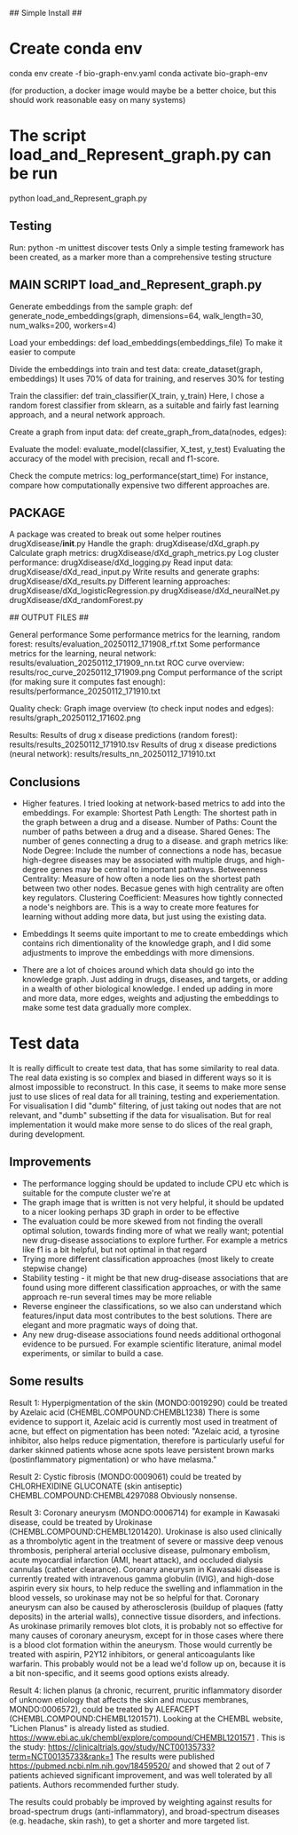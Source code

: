 
## Simple Install ##

# Create conda env

conda env create -f bio-graph-env.yaml
conda activate bio-graph-env

(for production, a docker image would maybe be a better choice, but this should work reasonable easy on many systems)

# The script load_and_Represent_graph.py can be run 

python load_and_Represent_graph.py

## Testing ##

Run:
python -m unittest discover tests
Only a simple testing framework has been created, as a marker more than a comprehensive testing structure


## MAIN SCRIPT load_and_Represent_graph.py ##

Generate embeddings from the sample graph:  def generate_node_embeddings(graph, dimensions=64, walk_length=30, num_walks=200, workers=4)

Load your embeddings: def load_embeddings(embeddings_file)
To make it easier to compute

Divide the embeddings into train and test data: create_dataset(graph, embeddings)
It uses 70% of data for training, and reserves 30% for testing

Train the classifier: def train_classifier(X_train, y_train)
Here, I chose a random forest classifier from sklearn, as a suitable and fairly fast learning approach, and a neural network approach.


Create a graph from input data: def create_graph_from_data(nodes, edges):

Evaluate the model: evaluate_model(classifier, X_test, y_test)
Evaluating the accuracy of the model with precision, recall and f1-score.

Check the compute metrics: log_performance(start_time)
For instance, compare how computationally expensive two different approaches are.

## PACKAGE ##
A package was created to break out some helper routines
drugXdisease/__init__.py
Handle the graph: drugXdisease/dXd_graph.py
Calculate graph metrics: drugXdisease/dXd_graph_metrics.py
Log cluster performance: drugXdisease/dXd_logging.py
Read input data: drugXdisease/dXd_read_input.py
Write results and generate graphs: drugXdisease/dXd_results.py
Different learning approaches:
drugXdisease/dXd_logisticRegression.py
drugXdisease/dXd_neuralNet.py
drugXdisease/dXd_randomForest.py

## OUTPUT FILES ##

General performance
Some performance metrics for the learning, random forest: results/evaluation_20250112_171908_rf.txt 
Some performance metrics for the learning, neural network: results/evaluation_20250112_171909_nn.txt
ROC curve overview: results/roc_curve_20250112_171909.png
Comput performance of the script (for making sure it computes fast enough): results/performance_20250112_171910.txt

Quality check:
Graph image overview (to check input nodes and edges): results/graph_20250112_171602.png

Results:
Results of drug x disease predictions (random forest): results/results_20250112_171910.tsv
Results of drug x disease predictions (neural network): results/results_nn_20250112_171910.txt



## Conclusions ## 

- Higher features. I tried looking at network-based metrics to add into the embeddings. 
For example:
Shortest Path Length: The shortest path in the graph between a drug and a disease.
Number of Paths: Count the number of paths between a drug and a disease.
Shared Genes: The number of genes connecting a drug to a disease.
and graph metrics like:
Node Degree: Include the number of connections a node has, becasue high-degree diseases may be associated with multiple drugs,
and high-degree genes may be central to important pathways.
Betweenness Centrality: Measure of how often a node lies on the shortest path between two other nodes. Becasue genes with high centrality are often key regulators.
Clustering Coefficient: Measures how tightly connected a node's neighbors are.
This is a way to create more features for learning without adding more data, but just using the existing data.

- Embeddings
It seems quite important to me to create embeddings which contains rich dimentionality of the knowledge graph, 
and I did some adjustments to improve the embeddings with more dimensions.

- There are a lot of choices around which data should go into the knowledge graph. 
Just adding in drugs, diseases, and targets, or adding in a wealth of other biological knowledge.
I ended up adding in more and more data, more edges, weights and adjusting the embeddings to make some test
data gradually more complex.  

# Test data
It is really difficult to create test data, that has some similarity to real data. The real data existing is so
 complex and biased in different ways so it is almost impossible to reconstruct. In this case, it seems to make
 more sense just to use slices of real data for all training, testing and experiementation.
 For visualisation I did "dumb" filtering, of just taking out nodes that are not relevant, and "dumb" subsetting 
 if the data for visualisation. But for real implementation it would make more sense to do slices of the real graph, 
 during development.


## Improvements ##

- The performance logging should be updated to include CPU etc which is suitable for the compute cluster we're at
- The graph image that is written is not very helpful, it should be updated to a nicer looking perhaps
 3D graph in order to be effective
- The evaluation could be more skewed from not finding the overall optimal solution, towards finding more
of what we really want; potential new drug-disease associations to explore further. For example a metrics like f1 
is a bit helpful, but not optimal in that regard
- Trying more different classification approaches (most likely to create stepwise change)
- Stability testing - it might be that new drug-disease associations that are found using more different classification
approaches, or with the same approach re-run several times may be more reliable 
- Reverse engineer the classifications, so we also can understand which features/input data most contributes to the 
best solutions. There are elegant and more pragmatic ways of doing that.
- Any new drug-disease associations found needs additional orthogonal evidence to be pursued. For example scientific literature, 
animal model experiments, or similar to build a case.



## Some results ##

Result 1: 
Hyperpigmentation of the skin (MONDO:0019290) could be treated by Azelaic acid (CHEMBL.COMPOUND:CHEMBL1238)
There is some evidence to support it, Azelaic acid is currently most used in treatment of acne, but effect on pigmentation
has been noted: "Azelaic acid, a tyrosine inhibitor, also helps reduce pigmentation, therefore is particularly 
useful for darker skinned patients whose acne spots leave persistent brown marks 
(postinflammatory pigmentation) or who have melasma."

Result 2:
Cystic fibrosis (MONDO:0009061) could be treated by CHLORHEXIDINE GLUCONATE (skin antiseptic) CHEMBL.COMPOUND:CHEMBL4297088
Obviously nonsense.

Result 3:
Coronary aneurysm (MONDO:0006714) for example in Kawasaki disease, could be treated by Urokinase (CHEMBL.COMPOUND:CHEMBL1201420).
Urokinase is also used clinically as a thrombolytic agent in the treatment of severe or massive deep venous thrombosis, 
peripheral arterial occlusive disease, pulmonary embolism, acute myocardial infarction (AMI, heart attack), and occluded dialysis cannulas (catheter clearance).
Coronary aneurysm in Kawasaki disease is currently treated with intravenous gamma globulin (IVIG), and high-dose aspirin every six hours, to help reduce the 
swelling and inflammation in the blood vessels, so urokinase may not be so helpful for that. Coronary aneurysm can also be caused by atherosclerosis
(buildup of plaques (fatty deposits) in the arterial walls), connective tissue disorders, and infections.
As urokinase primarily removes blot clots, it is probably not so effective for many causes of coronary aneurysm, except for in those cases where there is a 
blood clot formation within the aneurysm. Those would currently be treated with aspirin, P2Y12 inhibitors, or general anticoagulants like warfarin.
This probably would not be a lead we'd follow up on, because it is a bit non-specific, and it seems good options exists already.     

Result 4:
lichen planus (a chronic, recurrent, pruritic inflammatory disorder of unknown etiology that affects the skin and mucus membranes, MONDO:0006572), 
could be treated by ALEFACEPT (CHEMBL.COMPOUND:CHEMBL1201571). Looking at the CHEMBL website, "Lichen Planus" is already listed as studied.
https://www.ebi.ac.uk/chembl/explore/compound/CHEMBL1201571 . This is the study: https://clinicaltrials.gov/study/NCT00135733?term=NCT00135733&rank=1 
The results were published https://pubmed.ncbi.nlm.nih.gov/18459520/ and showed that 2 out of 7 patients achieved significant improvement, and was well 
tolerated by all patients. Authors recommended further study.

The results could probably be improved by weighting against results for broad-spectrum drugs (anti-inflammatory), 
and broad-spectrum diseases (e.g. headache, skin rash), to get a shorter and more targeted list.


